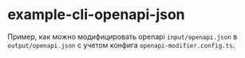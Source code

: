 # example-cli-openapi-json

Пример, как можно модифицировать openapi `input/openapi.json` в `output/openapi.json` с учетом конфига `openapi-modifier.config.ts`.
